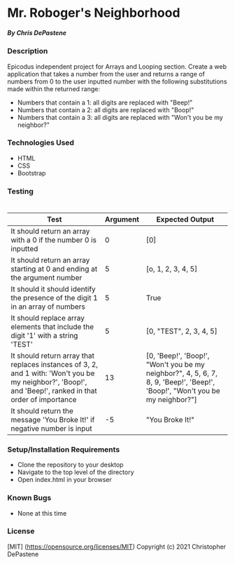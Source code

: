 # Mr. Roboger's Neighborhood
##### By Chris DePastene


### Description
Epicodus independent project for Arrays and Looping section. Create a web application that takes a number from the user and returns a range of numbers from 0 to the user inputted number with the following substitutions made within the returned range:

* Numbers that contain a 1: all digits are replaced with "Beep!"
* Numbers that contain a 2: all digits are replaced with "Boop!"
* Numbers that contain a 3: all digits are replaced with "Won't you be my neighbor?"

### Technologies Used
* HTML
* CSS
* Bootstrap

### Testing
#
| Test        | Argument    | Expected Output |
| ----------- | ----------- | --------------- |
| It should return an array with a 0 if the number 0 is inputted|0|[0]|
| It should return an array starting at 0 and ending at the argument number|5| [o, 1, 2, 3, 4, 5]
|It should it should identify the presence of the digit 1 in an array of numbers|5| True|
|It should replace array elements that include the digit '1' with a string 'TEST'|5|[0, "TEST", 2, 3, 4, 5]|
|It should return array that replaces instances of 3, 2, and 1 with: 'Won't you be my neighbor?', 'Boop!', and 'Beep!', ranked in that order of importance|13|[0, 'Beep!', 'Boop!', "Won't you be my neighbor?", 4, 5, 6, 7, 8, 9, 'Beep!', 'Beep!', 'Boop!', "Won't you be my neighbor?"]|
|It should return the message 'You Broke It!' if negative number is input|-5|"You Broke It!"

### Setup/Installation Requirements
* Clone the repository to your desktop
* Navigate to the top level of the directory
* Open index.html in your browser

### Known Bugs
* None at this time

### License
[MIT] (https://opensource.org/licenses/MIT)
Copyright (c) 2021 Christopher DePastene